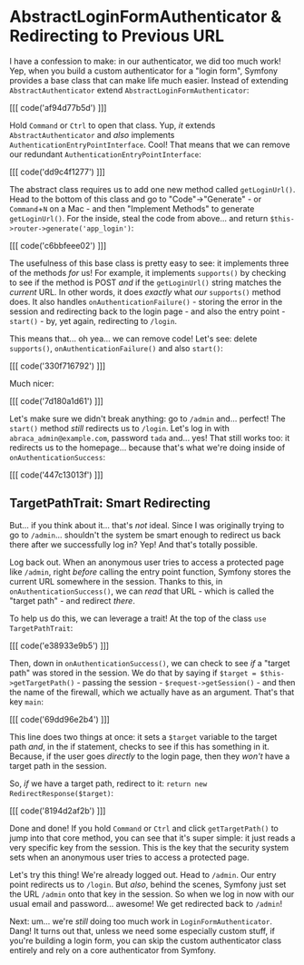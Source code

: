 # AbstractLoginFormAuthenticator & Redirecting to Previous URL

I have a confession to make: in our authenticator, we did too much work! Yep, when
you build a custom authenticator for a "login form", Symfony provides a base class
that can make life much easier. Instead of extending `AbstractAuthenticator` extend
`AbstractLoginFormAuthenticator`:

[[[ code('af94d77b5d') ]]]

Hold `Command` or `Ctrl` to open that class. Yup, *it* extends `AbstractAuthenticator`
and *also* implements `AuthenticationEntryPointInterface`. Cool! That means that we can
remove our redundant `AuthenticationEntryPointInterface`:

[[[ code('dd9c4f1277') ]]]

The abstract class requires us to add one new method called `getLoginUrl()`. Head
to the bottom of this class and go to "Code"->"Generate" - or `Command`+`N` on a
Mac - and then "Implement Methods" to generate `getLoginUrl()`. For the inside,
steal the code from above... and return `$this->router->generate('app_login')`:

[[[ code('c6bbfeee02') ]]]

The usefulness of this base class is pretty easy to see: it implements three of the
methods *for* us! For example, it implements `supports()` by checking to see if
the method is POST *and* if the `getLoginUrl()` string matches the *current* URL.
In other words, it does *exactly* what *our* `supports()` method does. It also handles
`onAuthenticationFailure()` - storing the error in the session and redirecting back
to the login page - and also the entry point - `start()` - by, yet again, redirecting
to `/login`.

This means that... oh yea... we can remove code! Let's see: delete `supports()`,
`onAuthenticationFailure()` and also `start()`:

[[[ code('330f716792') ]]]

Much nicer:

[[[ code('7d180a1d61') ]]]

Let's make sure we didn't break anything: go to `/admin` and... perfect!
The `start()` method *still* redirects us to `/login`. Let's log in with
`abraca_admin@example.com`, password `tada` and... yes! That still works too: it
redirects us to the homepage... because that's what we're doing inside of
`onAuthenticationSuccess`:

[[[ code('447c13013f') ]]]

## TargetPathTrait: Smart Redirecting

But... if you think about it... that's *not* ideal. Since I was originally trying
to go to `/admin`... shouldn't the system be smart enough to redirect us back there
after we successfully log in? Yep! And that's totally possible.

Log back out. When an anonymous user tries to access a protected page like `/admin`,
right *before* calling the entry point function, Symfony stores the current URL
somewhere in the session. Thanks to this, in `onAuthenticationSuccess()`, we can
*read* that URL - which is called the "target path" - and redirect *there*.

To help us do this, we can leverage a trait! At the top of the class
`use TargetPathTrait`:

[[[ code('e38933e9b5') ]]]

Then, down in `onAuthenticationSuccess()`, we can check to see *if* a "target path"
was stored in the session. We do that by saying if
`$target = $this->getTargetPath()` - passing the session -
`$request->getSession()` - and then the name of the firewall, which we actually
have as an argument. That's that key `main`:

[[[ code('69dd96e2b4') ]]]

This line does two things at once: it sets a `$target` variable to the target
path *and*, in the if statement, checks to see if this has something in it. Because,
if the user goes *directly* to the login page, then they *won't* have a target
path in the session.

So, *if* we have a target path, redirect to it: `return new RedirectResponse($target)`:

[[[ code('8194d2af2b') ]]]

Done and done! If you hold `Command` or `Ctrl` and click `getTargetPath()` to jump into
that core method, you can see that it's super simple: it just reads a very specific
key from the session. This is the key that the security system sets when an
anonymous user tries to access a protected page.

Let's try this thing! We're already logged out. Head to `/admin`. Our entry point
redirects us to `/login`. But *also*, behind the scenes, Symfony just set the URL
`/admin` onto that key in the session. So when we log in now with our usual email
and password... awesome! We get redirected back to `/admin`!

Next: um... we're *still* doing too much work in `LoginFormAuthenticator`. Dang! It
turns out that, unless we need some especially custom stuff, if you're building
a login form, you can skip the custom authenticator class entirely and rely
on a core authenticator from Symfony.

